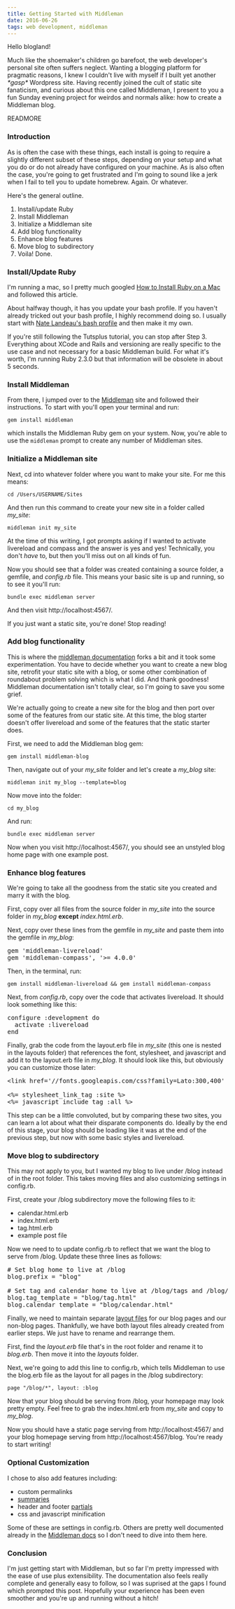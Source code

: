 ```yaml
---
title: Getting Started with Middleman
date: 2016-06-26
tags: web development, middleman
---
```


Hello blogland!

Much like the shoemaker's children go barefoot, the web developer's personal site often suffers neglect. Wanting a blogging platform for pragmatic reasons, I knew I couldn't live with myself if I built yet another *\*gasp\** Wordpress site. Having recently joined the cult of static site fanaticism, and curious about this one called Middleman, I present to you a fun Sunday evening project for weirdos and normals alike: how to create a Middleman blog.

READMORE

### Introduction

As is often the case with these things, each install is going to require a slightly different subset of these steps, depending on your setup and what you do or do not already have configured on your machine. As is also often the case, you're going to get frustrated and I'm going to sound like a jerk when I fail to tell you to update homebrew. Again. Or whatever.

Here's the general outline.

1. Install/update Ruby
2. Install Middleman
3. Initialize a Middleman site
4. Add blog functionality
5. Enhance blog features
6. Move blog to subdirectory
7. Voila! Done.

### Install/Update Ruby

I'm running a mac, so I pretty much googled <a href="http://code.tutsplus.com/tutorials/how-to-install-ruby-on-a-mac--net-21664" target="_blank">How to Install Ruby on a Mac</a> and followed this article.

About halfway though, it has you update your bash profile. If you haven't already tricked out your bash profile, I highly recommend doing so. I usually start with <a href="https://natelandau.com/my-mac-osx-bash_profile/" target="_blank">Nate Landeau's bash profile</a> and then make it my own.

If you're still following the Tutsplus tutorial, you can stop after Step 3. Everything about XCode and Rails and versioning are really specific to the use case and not necessary for a basic Middleman build. For what it's worth, I'm running Ruby 2.3.0 but that information will be obsolete in about 5 seconds.

### Install Middleman
From there, I jumped over to the <a href="https://middlemanapp.com/" target="_blank">Middleman</a> site and followed their instructions. To start with you'll open your terminal and run:

`gem install middleman`

which installs the Middleman Ruby gem on your system. Now, you're able to use the `middleman` prompt to create any number of Middleman sites.

### Initialize a Middleman site

Next, cd into whatever folder where you want to make your site. For me this means:

`cd /Users/USERNAME/Sites`

And then run this command to create your new site in a folder called *my_site*:

`middleman init my_site`

At the time of this writing, I got prompts asking if I wanted to activate livereload and compass and the answer is yes and yes! Technically, you don't *have* to, but then you'll miss out on all kinds of fun. 

Now you should see that a folder was created containing a source folder, a gemfile, and *config.rb* file. This means your basic site is up and running, so to see it you'll run:

`bundle exec middleman server`

And then visit http://localhost:4567/.

If you just want a static site, you're done! Stop reading!

### Add blog functionality

This is where the <a href="https://middlemanapp.com/basics/blogging/" target="_blank">middleman documentation</a> forks a bit and it took some experimentation. You have to decide whether you want to create a new blog site, retrofit your static site with a blog, or some other combination of roundabout problem solving which is what I did. And thank goodness! Middleman documentation isn't totally clear, so I'm going to save you some grief.

We're actually going to create a new site for the blog and then port over some of the features from our static site. At this time, the blog starter doesn't offer livereload and some of the features that the static starter does.

First, we need to add the Middleman blog gem:

`gem install middleman-blog`

Then, navigate out of your *my_site* folder and let's create a *my_blog* site:

`middleman init my_blog --template=blog`

Now move into the folder:

`cd my_blog`

And run:

`bundle exec middleman server`

Now when you visit http://localhost:4567/, you should see an unstyled blog home page with one example post.

### Enhance blog features

We're going to take all the goodness from the static site you created and marry it with the blog.

First, copy over all files from the source folder in *my_site* into the source folder in *my_blog* __except__ *index.html.erb*.

Next, copy over these lines from the gemfile in *my_site* and paste them into the gemfile in *my_blog*:

<pre>
gem 'middleman-livereload'
gem 'middleman-compass', '>= 4.0.0'
</pre>

Then, in the terminal, run:

`gem install middleman-livereload && gem install middleman-compass`

Next, from *config.rb*, copy over the code that activates livereload. It should look something like this:

<pre>
configure :development do
  activate :livereload
end
</pre>

Finally, grab the code from the layout.erb file in *my_site* (this one is nested in the layouts folder) that references the font, stylesheet, and javascript and add it to the layout.erb file in *my_blog*. It should look like this, but obviously you can customize those later:

<pre>
&lt;link href='//fonts.googleapis.com/css?family=Lato:300,400' rel='stylesheet' type='text/css'&gt;

<%= stylesheet_link_tag :site %>
<%= javascript_include_tag :all %>
</pre>

This step can be a little convoluted, but by comparing these two sites, you can learn a lot about what their disparate components do. Ideally by the end of this stage, your blog should be loading like it was at the end of the previous step, but now with some basic styles and livereload.

### Move blog to subdirectory

This may not apply to you, but I wanted my blog to live under /blog instead of in the root folder. This takes moving files and also customizing settings in config.rb. 

First, create your /blog subdirectory move the following files to it:

<ul>
	<li>calendar.html.erb</li>
	<li>index.html.erb</li>
	<li>tag.html.erb</li>
	<li>example post file</li>
</ul>

Now we need to to update config.rb to reflect that we want the blog to serve from /blog. Update these three lines as follows:

<pre>
# Set blog home to live at /blog
blog.prefix = "blog"
	
# Set tag and calendar home to live at /blog/tags and /blog/date
blog.tag_template = "blog/tag.html"
blog.calendar_template = "blog/calendar.html"
</pre>

Finally, we need to maintain separate <a href="https://middlemanapp.com/basics/layouts/" target="_blank">layout files</a> for our blog pages and our non-blog pages. Thankfully, we have both layout files already created from earlier steps. We just have to rename and rearrange them.

First, find the *layout.erb* file that's in the root folder and rename it to *blog.erb*. Then move it into the *layouts* folder.

Next, we're going to add this line to config.rb, which tells Middleman to use the blog.erb file as the layout for all pages in the /blog subdirectory:

`page "/blog/*", layout: :blog`

Now that your blog should be serving from /blog, your homepage may look pretty empty. Feel free to grab the index.html.erb from *my_site* and copy to *my_blog*.

Now you should have a static page serving from http://localhost:4567/ and your blog homepage serving from http://localhost:4567/blog. You're ready to start writing!

### Optional Customization

I chose to also add features including:

<ul>
	<li>custom permalinks</li>
	<li><a href="https://middlemanapp.com/basics/blogging/#article-summaries" target="_blank">summaries</a></li>
	<li>header and footer <a href="https://middlemanapp.com/basics/partials/" target="_blank">partials</a></li>
	<li>css and javascript minification</li>
</ul>

Some of these are settings in config.rb. Others are pretty well documented already in the <a href="https://middlemanapp.com/basics/install/" target="_blank">Middleman docs</a> so I don't need to dive into them here.

### Conclusion

I'm just getting start with Middleman, but so far I'm pretty impressed with the ease of use plus extensibility. The documentation also feels really complete and generally easy to follow, so I was suprised at the gaps I found which prompted this post. Hopefully your experience has been even smoother and you're up and running without a hitch!


















